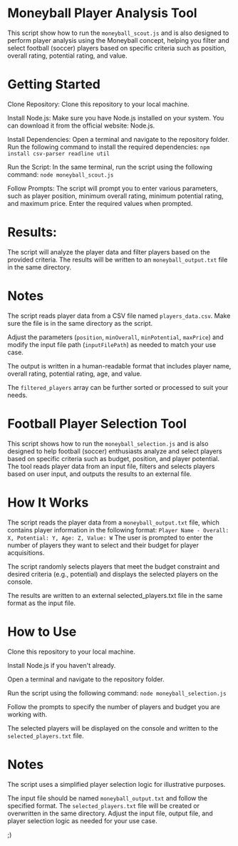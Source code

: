 # Moneyball Player Analysis Tool 

This script show how to run the `moneyball_scout.js` and is also designed to perform player analysis using the Moneyball concept, helping you filter and select football (soccer) players based on specific criteria such as position, overall rating, potential rating, and value.

# Getting Started
Clone Repository: Clone this repository to your local machine.

Install Node.js: Make sure you have Node.js installed on your system. You can download it from the official website: Node.js.

Install Dependencies: Open a terminal and navigate to the repository folder. Run the following command to install the required dependencies: `npm install csv-parser readline util`

Run the Script: In the same terminal, run the script using the following command: `node moneyball_scout.js`

Follow Prompts: The script will prompt you to enter various parameters, such as player position, minimum overall rating, minimum potential rating, and maximum price. Enter the required values when prompted.

# Results: 
The script will analyze the player data and filter players based on the provided criteria. The results will be written to an `moneyball_output.txt` file in the same directory.

# Notes
The script reads player data from a CSV file named `players_data.csv`. Make sure the file is in the same directory as the script.

Adjust the parameters (`position`, `minOverall`, `minPotential`, `maxPrice`) and modify the input file path (`inputFilePath`) as needed to match your use case.

The output is written in a human-readable format that includes player name, overall rating, potential rating, age, and value.

The `filtered_players` array can be further sorted or processed to suit your needs.




# Football Player Selection Tool
This script shows how to run the `moneyball_selection.js` and is also designed to help football (soccer) enthusiasts analyze and select players based on specific criteria such as budget, position, and player potential. The tool reads player data from an input file, filters and selects players based on user input, and outputs the results to an external file.

# How It Works
The script reads the player data from a `moneyball_output.txt` file, which contains player information in the following format:
`Player Name - Overall: X, Potential: Y, Age: Z, Value: W`
The user is prompted to enter the number of players they want to select and their budget for player acquisitions.

The script randomly selects players that meet the budget constraint and desired criteria (e.g., potential) and displays the selected players on the console.

The results are written to an external selected_players.txt file in the same format as the input file.

# How to Use
Clone this repository to your local machine.

Install Node.js if you haven't already.

Open a terminal and navigate to the repository folder.

Run the script using the following command: `node moneyball_selection.js`

Follow the prompts to specify the number of players and budget you are working with.

The selected players will be displayed on the console and written to the `selected_players.txt` file.

# Notes
The script uses a simplified player selection logic for illustrative purposes.

The input file should be named `moneyball_output.txt` and follow the specified format.
The `selected_players.txt` file will be created or overwritten in the same directory.
Adjust the input file, output file, and player selection logic as needed for your use case.


;)
